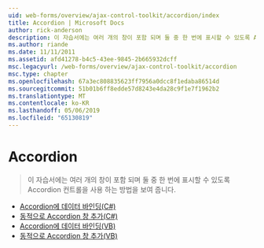 ```yaml
---
uid: web-forms/overview/ajax-control-toolkit/accordion/index
title: Accordion | Microsoft Docs
author: rick-anderson
description: 이 자습서에는 여러 개의 창이 포함 되며 둘 중 한 번에 표시할 수 있도록 Accordion 컨트롤을 사용 하는 방법을 보여 줍니다.
ms.author: riande
ms.date: 11/11/2011
ms.assetid: afd41278-b4c5-43ee-9845-2b665932dcff
msc.legacyurl: /web-forms/overview/ajax-control-toolkit/accordion
msc.type: chapter
ms.openlocfilehash: 67a3ec808835623ff7956a0dcc8f1edaba86514d
ms.sourcegitcommit: 51b01b6ff8edde57d8243e4da28c9f1e7f1962b2
ms.translationtype: MT
ms.contentlocale: ko-KR
ms.lasthandoff: 05/06/2019
ms.locfileid: "65130819"
---
```

# <a name="accordion"></a>Accordion

> 이 자습서에는 여러 개의 창이 포함 되며 둘 중 한 번에 표시할 수 있도록 Accordion 컨트롤을 사용 하는 방법을 보여 줍니다.

- [Accordion에 데이터 바인딩(C#)](databinding-to-an-accordion-cs.md)
- [동적으로 Accordion 창 추가(C#)](dynamically-adding-an-accordion-pane-cs.md)
- [Accordion에 데이터 바인딩(VB)](databinding-to-an-accordion-vb.md)
- [동적으로 Accordion 창 추가(VB)](dynamically-adding-an-accordion-pane-vb.md)
